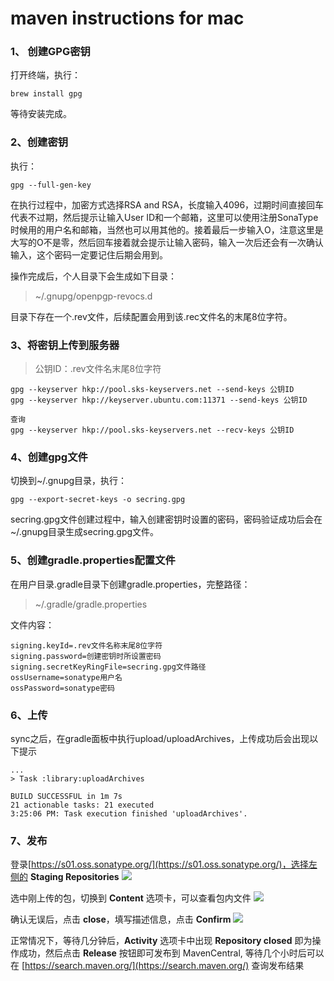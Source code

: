 # maven instructions for mac

### 1、 创建GPG密钥

打开终端，执行：

``` shell
brew install gpg
```

等待安装完成。

### 2、创建密钥

执行：

``` shell
gpg --full-gen-key
```

在执行过程中，加密方式选择RSA and RSA，长度输入4096，过期时间直接回车代表不过期，然后提示让输入User ID和一个邮箱，这里可以使用注册SonaType时候用的用户名和邮箱，当然也可以用其他的。接着最后一步输入O，注意这里是大写的O不是零，然后回车接着就会提示让输入密码，输入一次后还会有一次确认输入，这个密码一定要记住后期会用到。

操作完成后，个人目录下会生成如下目录：

> ~/.gnupg/openpgp-revocs.d

目录下存在一个.rev文件，后续配置会用到该.rec文件名的末尾8位字符。

### 3、将密钥上传到服务器

> 公钥ID：.rev文件名末尾8位字符

``` shell
gpg --keyserver hkp://pool.sks-keyservers.net --send-keys 公钥ID
gpg --keyserver hkp://keyserver.ubuntu.com:11371 --send-keys 公钥ID

查询
gpg --keyserver hkp://pool.sks-keyservers.net --recv-keys 公钥ID
```

### 4、创建gpg文件

切换到~/.gnupg目录，执行：

``` shell
gpg --export-secret-keys -o secring.gpg
```

secring.gpg文件创建过程中，输入创建密钥时设置的密码，密码验证成功后会在~/.gnupg目录生成secring.gpg文件。

### 5、创建gradle.properties配置文件

在用户目录.gradle目录下创建gradle.properties，完整路径：

> ~/.gradle/gradle.properties

文件内容：

```
signing.keyId=.rev文件名称末尾8位字符
signing.password=创建密钥时所设置密码
signing.secretKeyRingFile=secring.gpg文件路径
ossUsername=sonatype用户名
ossPassword=sonatype密码
```

### 6、上传

sync之后，在gradle面板中执行upload/uploadArchives，上传成功后会出现以下提示

```
...
> Task :library:uploadArchives

BUILD SUCCESSFUL in 1m 7s
21 actionable tasks: 21 executed
3:25:06 PM: Task execution finished 'uploadArchives'.
```

### 7、发布

登录[https://s01.oss.sonatype.org/](https://s01.oss.sonatype.org/)，选择左侧的 **Staging Repositories**
![](https://tva1.sinaimg.cn/large/008i3skNgy1gpuvbw5r9tj319l0u010a.jpg)

选中刚上传的包，切换到 **Content** 选项卡，可以查看包内文件
![](https://tva1.sinaimg.cn/large/008i3skNgy1gpuvdc03zdj319l0u0n5i.jpg)

确认无误后，点击 **close**，填写描述信息，点击 **Confirm**
![](https://tva1.sinaimg.cn/large/008i3skNgy1gpuvgm1e7lj319l0u0qba.jpg)

正常情况下，等待几分钟后，**Activity** 选项卡中出现 **Repository closed** 即为操作成功，然后点击 **Release** 按钮即可发布到 MavenCentral, 等待几个小时后可以在 [https://search.maven.org/](https://search.maven.org/) 查询发布结果

